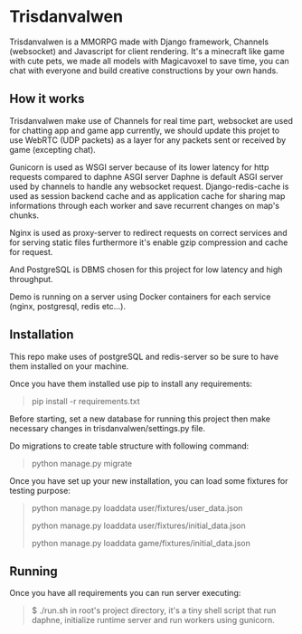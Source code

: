 # Trisdanvalwen

Trisdanvalwen is a MMORPG made with Django framework, Channels (websocket) and Javascript for client rendering.
It's a minecraft like game with cute pets, we made all models with Magicavoxel to save time, you can chat with everyone and
build creative constructions by your own hands.

## How it works

Trisdanvalwen make use of Channels for real time part, websocket are used for chatting app and game app currently, we should
update this projet to use WebRTC (UDP packets) as a layer for any packets sent or received by game (excepting chat).

Gunicorn is used as WSGI server because of its lower latency for http requests compared to daphne ASGI server
Daphne is default ASGI server used by channels to handle any websocket request.
Django-redis-cache is used as session backend cache and as application cache for sharing map informations through each worker
and save recurrent changes on map's chunks.

Nginx is used as proxy-server to redirect requests on correct services and for serving static files furthermore it's enable gzip compression and cache for request.

And PostgreSQL is DBMS chosen for this project for low latency and high throughput.

Demo is running on a server using Docker containers for each service (nginx, postgresql, redis etc...).

## Installation

This repo make uses of postgreSQL and redis-server so be sure to have them installed on your machine.

Once you have them installed use pip to install any requirements:

> pip install -r requirements.txt

Before starting, set a new database for running this project then make necessary changes in trisdanvalwen/settings.py file.

Do migrations to create table structure with following command:

> python manage.py migrate

Once you have set up your new installation, you can load some fixtures for testing purpose:

> python manage.py loaddata user/fixtures/user_data.json
>
> python manage.py loaddata user/fixtures/initial_data.json
>
> python manage.py loaddata game/fixtures/initial_data.json

## Running

Once you have all requirements you can run server executing:
>$ ./run.sh
in root's project directory, it's a tiny shell script that run daphne, initialize runtime server and run workers using gunicorn.
